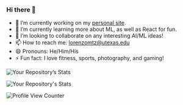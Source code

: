 ### Hi there 👋

- 🔭 I’m currently working on my [personal site](https://lorenzomtzz.com).
- 🌱 I’m currently learning more about ML, as well as React for fun.
- 👯 I’m looking to collaborate on any interesting AI/ML ideas!
- 📫 How to reach me: lorenzomtz@utexas.edu
- 😄 Pronouns: He/Him/His
- ⚡ Fun fact: I love fitness, sports, photography, and gaming!

![Your Repository’s Stats](https://github-readme-stats.vercel.app/api?username=lorenzomtz&show_icons=true)

![Your Repository's Stats](https://github-readme-stats.vercel.app/api/top-langs/?username=lorenzomtz&theme=blue-green)

![Profile View Counter](https://komarev.com/ghpvc/?username=lorenzomtz)
